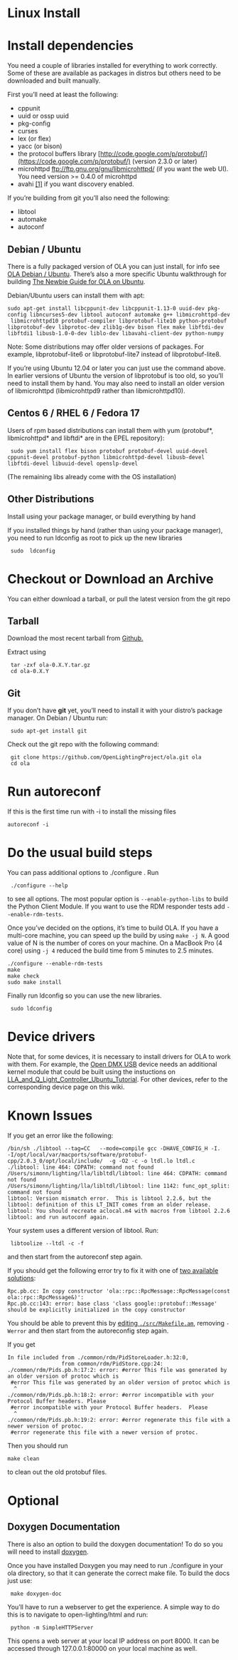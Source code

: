 Linux Install
=============

Install dependencies
====================

You need a couple of libraries installed for everything to work
correctly. Some of these are available as packages in distros but others
need to be downloaded and built manually.

First you’ll need at least the following:

-   cppunit
-   uuid or ossp uuid
-   pkg-config
-   curses
-   lex (or flex)
-   yacc (or bison)
-   the protocol buffers library
    [http://code.google.com/p/protobuf/](https://code.google.com/p/protobuf/)
    (version 2.3.0 or later)
-   microhttpd <ftp://ftp.gnu.org/gnu/libmicrohttpd/> (if you want the
    web UI). You need version &gt;= 0.4.0 of microhttpd
-   avahi [\[1\]](https://www.avahi.org) if you want discovery enabled.

If you’re building from git you’ll also need the following:

-   libtool
-   automake
-   autoconf

Debian / Ubuntu
---------------

There is a fully packaged version of OLA you can just install, for info
see [OLA Debian / Ubuntu](http://opendmx.net/index.php/OLA_Debian_/_Ubuntu "OLA Debian / Ubuntu").
There’s also a more specific Ubuntu walkthrough for building
[The Newbie Guide for OLA on Ubuntu](http://opendmx.net/index.php/The_Newbie_Guide_for_OLA_on_Ubuntu "The Newbie Guide for OLA on Ubuntu").

Debian/Ubuntu users can install them with apt:

    sudo apt-get install libcppunit-dev libcppunit-1.13-0 uuid-dev pkg-config libncurses5-dev libtool autoconf automake g++ libmicrohttpd-dev 
     libmicrohttpd10 protobuf-compiler libprotobuf-lite10 python-protobuf libprotobuf-dev libprotoc-dev zlib1g-dev bison flex make libftdi-dev libftdi1 libusb-1.0-0-dev liblo-dev libavahi-client-dev python-numpy

Note: Some distributions may offer older versions of packages. For
example, libprotobuf-lite6 or libprotobuf-lite7 instead of
libprotobuf-lite8.

If you’re using Ubuntu 12.04 or later you can just use the command
above. In earlier versions of Ubuntu the version of libprotobuf is too
old, so you’ll need to install them by hand. You may also need to
install an older version of libmicrohttpd (libmicrohttpd9 rather than
libmicrohttpd10).

Centos 6 / RHEL 6 / Fedora 17
-----------------------------

Users of rpm based distributions can install them with yum (protobuf\*,
libmicrohttpd\* and libftdi\* are in the EPEL repository):

     sudo yum install flex bison protobuf protobuf-devel uuid-devel cppunit-devel protobuf-python libmicrohttpd-devel libusb-devel libftdi-devel libuuid-devel openslp-devel

(The remaining libs already come with the OS installation)

Other Distributions
-------------------

Install using your package manager, or build everything by hand

If you installed things by hand (rather than using your package
manager), you need to run ldconfig as root to pick up the new libraries

     sudo  ldconfig

Checkout or Download an Archive
===============================

You can either download a tarball, or pull the latest version from the
git repo

Tarball
-------

Download the most recent tarball from
[Github.](https://github.com/OpenLightingProject/ola/releases/latest)

Extract using

     tar -zxf ola-0.X.Y.tar.gz
     cd ola-0.X.Y

Git
---

If you don’t have **git** yet, you’ll need to install it with your
distro’s package manager. On Debian / Ubuntu run:

     sudo apt-get install git

Check out the git repo with the following command:

     git clone https://github.com/OpenLightingProject/ola.git ola
     cd ola

Run autoreconf
==============

If this is the first time run with -i to install the missing files

    autoreconf -i

Do the usual build steps
========================

You can pass additional options to ./configure . Run

     ./configure --help

to see all options. The most popular option is `--enable-python-libs` to
build the Python Client Module. If you want to use the RDM responder
tests add `--enable-rdm-tests`.

Once you’ve decided on the options, it’s time to build OLA. If you have
a multi-core machine, you can speed up the build by using `make -j N`. A
good value of N is the number of cores on your machine. On a MacBook Pro
(4 core) using `-j 4` reduced the build time from 5 minutes to 2.5
minutes.

    ./configure --enable-rdm-tests
    make
    make check
    sudo make install

Finally run ldconfig so you can use the new libraries.

     sudo ldconfig

Device drivers
==============

Note that, for some devices, it is necessary to install drivers for OLA
to work with them. For example, the [Open DMX USB](http://opendmx.net/index.php/Open_DMX_USB "Open DMX USB")
device needs an additional kernel module that could be built using the instuctions on
[LLA\_and\_Q\_Light\_Controller\_Ubuntu\_Tutorial](http://opendmx.net/index.php/LLA_and_Q_Light_Controller_Ubuntu_Tutorial "LLA and Q Light Controller Ubuntu Tutorial").
For other devices, refer to the corresponding device page on this wiki.

Known Issues
============

If you get an error like the following:

    /bin/sh ./libtool --tag=CC   --mode=compile gcc -DHAVE_CONFIG_H -I.   -I/opt/local/var/macports/software/protobuf-cpp/2.0.3_0/opt/local/include/  -g -O2 -c -o ltdl.lo ltdl.c
    ./libtool: line 464: CDPATH: command not found
    /Users/simonn/lighting/lla/libltdl/libtool: line 464: CDPATH: command not found
    /Users/simonn/lighting/lla/libltdl/libtool: line 1142: func_opt_split: command not found
    libtool: Version mismatch error.  This is libtool 2.2.6, but the
    libtool: definition of this LT_INIT comes from an older release.
    libtool: You should recreate aclocal.m4 with macros from libtool 2.2.6
    libtool: and run autoconf again.

Your system uses a different version of libtool. Run:

     libtoolize --ltdl -c -f

and then start from the autoreconf step again.

If you should get the following error try to fix it with one of
[two available solutions](https://groups.google.com/group/open-lighting/msg/72060f6327d30df6):

    Rpc.pb.cc: In copy constructor 'ola::rpc::RpcMessage::RpcMessage(const ola::rpc::RpcMessage&)': 
    Rpc.pb.cc:143: error: base class 'class google::protobuf::Message' should be explicitly initialized in the copy constructor

You should be able to prevent this by [editing `./src/Makefile.am`](https://groups.google.com/group/open-lighting/msg/c6d86d03dd74ed5b),
removing `-Werror` and then start from the autoreconfig step again.

If you get

    In file included from ./common/rdm/PidStoreLoader.h:32:0,
                     from common/rdm/PidStore.cpp:24:
    ./common/rdm/Pids.pb.h:17:2: error: #error This file was generated by an older version of protoc which is
     #error This file was generated by an older version of protoc which is
      ^
    ./common/rdm/Pids.pb.h:18:2: error: #error incompatible with your Protocol Buffer headers. Please
     #error incompatible with your Protocol Buffer headers.  Please
      ^
    ./common/rdm/Pids.pb.h:19:2: error: #error regenerate this file with a newer version of protoc.
     #error regenerate this file with a newer version of protoc.

Then you should run

    make clean

to clean out the old protobuf files.

Optional
========

Doxygen Documentation
---------------------

There is also an option to build the doxygen documentation! To do so you
will need to install [doxygen](http://www.doxygen.nl/manual/install.html).

Once you have installed Doxygen you may need to run ./configure in your
ola directory, so that it can generate the correct make file. To build
the docs just use:

     make doxygen-doc

You’ll have to run a webserver to get the experience. A simple way to do
this is to navigate to open-lighting/html and run:

     python -m SimpleHTTPServer

This opens a web server at your local IP address on port 8000. It can be
accessed through 127.0.0.1:80000 on your local machine as well.
